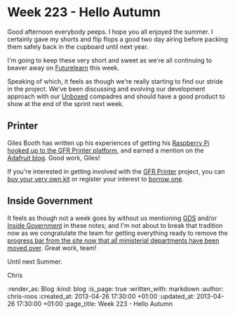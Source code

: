 Week 223 - Hello Autumn
=======================

Good afternoon everybody peeps. I hope you all enjoyed the summer. I certainly gave my shorts and flip flops a good two day airing before packing them safely back in the cupboard until next year.

I'm going to keep these very short and sweet as we're all continuing to beaver away on [Futurelearn](http://futurelearn.com/) this week.

Speaking of which, it feels as though we're really starting to find our stride in the project. We've been discussing and evolving our development approach with our [Unboxed](http://www.unboxedconsulting.com/) compadres and should have a good product to show at the end of the sprint next week.

## Printer

Giles Booth has written up his experiences of getting his [Raspberry Pi hooked up to the GFR Printer platform](http://www.suppertime.co.uk/blogmywiki/2013/04/making-a-gofreerange-printer-with-a-raspberry-pi/), and earned a mention on the [Adafruit blog](http://www.adafruit.com/blog/2013/04/26/making-a-gofreerange-printer-with-a-raspberry-pi/). Good work, Giles!

If you're interested in getting involved with the [GFR Printer](/printer) project, you can [buy your very own kit](/printer-kit) or register your interest to [borrow one](http://gofreerange.com/printer#borrow).

## Inside Government

It feels as though not a week goes by without us mentioning [GDS](http://digital.cabinetoffice.gov.uk/) and/or [Inside Government](https://www.gov.uk/government) in these notes; and I'm not about to break that tradition now as we congratulate the team for getting everything ready to remove the [progress bar from the site now that all ministerial departments have been moved over](https://github.com/alphagov/whitehall/pull/502). Great work, team!

Until next Summer.

Chris

:render_as: Blog
:kind: blog
:is_page: true
:written_with: markdown
:author: chris-roos
:created_at: 2013-04-26 17:30:00 +01:00
:updated_at: 2013-04-26 17:30:00 +01:00
:page_title: Week 223 - Hello Autumn

